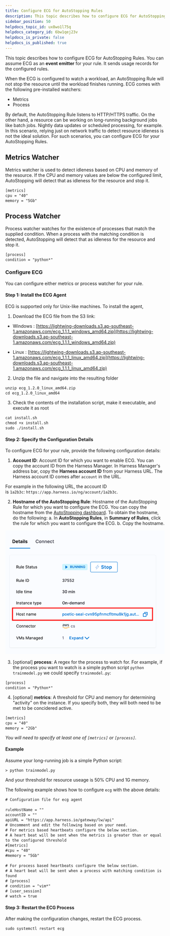 ```yaml
---
title: Configure ECG for AutoStopping Rules
description: This topic describes how to configure ECG for AutoStopping Rules.
sidebar_position: 50
helpdocs_topic_id: ux8wo1l75q
helpdocs_category_id: 6bw1qej23v
helpdocs_is_private: false
helpdocs_is_published: true
---
```


This topic describes how to configure ECG for AutoStopping Rules. You can assume ECG as an **event emitter** for your rule. It sends usage records for the configured rules.

When the ECG is configured to watch a workload, an AutoStopping Rule will not stop the resource until the workload finishes running. ECG comes with the following pre-installed watchers:

* Metrics
* Process

By default, the AutoStopping Rule listens to HTTP/HTTPS traffic. On the other hand, a resource can be working on long-running background jobs like batch jobs. Nightly data updates or scheduled processing, for example. In this scenario, relying just on network traffic to detect resource idleness is not the ideal solution. For such scenarios, you can configure ECG for your AutoStopping Rules.

## Metrics Watcher

Metrics watcher is used to detect idleness based on CPU and memory of the resource. If the CPU and memory values are below the configured limit, AutoStopping will detect that as idleness for the resource and stop it.

```
[metrics]  
cpu = "40"  
memory = "5Gb"
```

## Process Watcher

Process watcher watches for the existence of processes that match the supplied condition. When a process with the matching condition is detected, AutoStopping will detect that as idleness for the resource and stop it.

```
[process]  
condition = "python*"
```

### Configure ECG

You can configure either metrics or process watcher for your rule.

#### Step 1: Install the ECG Agent

ECG is supported only for Unix-like machines. To install the agent,

1. Download the ECG file from the S3 link:  

- Windows : [https://lightwing-downloads.s3.ap-southeast-1.amazonaws.com/ecg_1.1.1_windows_amd64.zip](https://lightwing-downloads.s3.ap-southeast-1.amazonaws.com/ecg_1.1.1_windows_amd64.zip)


- Linux : [https://lightwing-downloads.s3.ap-southeast-1.amazonaws.com/ecg_1.1.1_linux_amd64.zip](https://lightwing-downloads.s3.ap-southeast-1.amazonaws.com/ecg_1.1.1_linux_amd64.zip)


2. Unzip the file and navigate into the resulting folder

```
unzip ecg_1.2.0_linux_amd64.zip
cd ecg_1.2.0_linux_amd64
```

3. Check the contents of the installation script, make it executable, and execute it as root

```
cat install.sh
chmod +x install.sh
sudo ./install.sh
```

#### Step 2: Specify the Configuration Details

To configure ECG for your rule, provide the following configuration details:

1. **Account ID**: Account ID for which you want to enable ECG. You can copy the account ID from the Harness Manager. In Harness Manager's address bar, copy the **Harness account ID** from your Harness URL. The Harness account ID comes after `account` in the URL.  
  
For example in the following URL, the account ID is `1a2b3c`: `https://app.harness.io/ng/account/1a2b3c`.

2. **Hostname of the AutoStopping Rule**: Hostname of the AutoStopping Rule for which you want to configure the ECG. You can copy the hostname from the [AutoStopping dashboard](../1-optimize-cloud-costs-with-intelligent-cloud-auto-stopping-rules/4-create-auto-stopping-rules/autostopping-dashboard.md). To obtain the hostname, do the following:
  a. In **AutoStopping Rules**, in **Summary of Rules**, click the rule for which you want to configure the ECG.
  b. Copy the hostname.

![](./static/configure-ecg-for-auto-stopping-rules-00.png)

3. [optional] **process**: A regex for the process to watch for. For example, if the process you want to watch is a simple python script `python trainmodel.py` we could specify `trainmodel.py`:

```
[process]  
condition = "Python*"  
```

4. [optional] **metrics**: A threshold for CPU and memory for determining "activity" on the instance. If you specify both, they will both need to be met to be concidered active.

```
[metrics]  
cpu = "40"  
memory = "2Gb"
```

*You will need to specify at least one of `[metrics]` or `[process]`.*


#### Example

Assume your long-running job is a simple Python script:

```
> python trainmodel.py
```

And your threshold for resource useage is 50% CPU and 1G memory.

The following example shows how to configure `ecg` with the above details:

```
# Configuration file for ecg agent

ruleHostName = ""
accountID = ""
apiURL = "https://app.harness.io/gateway/lw/api"
# Uncomment and edit the following based on your need.
# For metrics based heartbeats configure the below section.
# A heart beat will be sent when the metrics is greater than or equal to the configured threshold
#[metrics]
#cpu = "40"
#memory = "5Gb"

# For process based heartbeats configure the below section.
# A heart beat will be sent when a process with matching condition is found
# [process]
# condition = "vim*"
# [user_session]
# watch = true
```

#### Step 3: Restart the ECG Process

After making the configuration changes, restart the ECG process.

```
sudo systemctl restart ecg
```
